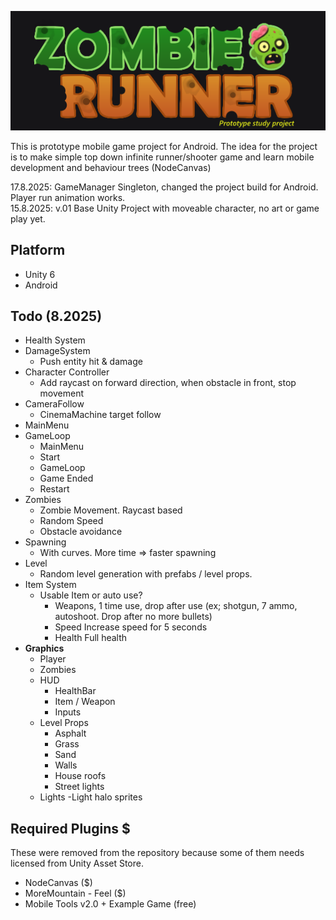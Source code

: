 ![Project Logo](Images/project_logo.png)

This is prototype mobile game project for Android. 
The idea for the project is to make simple top down infinite runner/shooter game and learn mobile development and behaviour trees (NodeCanvas)

17.8.2025: GameManager Singleton, changed the project build for Android. Player run animation works.  
15.8.2025: v.01 Base Unity Project with moveable character, no art or game play yet.  

## Platform
- Unity 6
- Android

## Todo (8.2025)
- Health System
- DamageSystem
	- Push entity hit & damage
- Character Controller
    - Add raycast on forward direction, when obstacle in front, stop movement
- CameraFollow
    - CinemaMachine target follow
- MainMenu
- GameLoop
    - MainMenu
    - Start
    - GameLoop
    - Game Ended
    - Restart
- Zombies
    - Zombie Movement. Raycast based
    - Random Speed
    - Obstacle avoidance
- Spawning
    - With curves. More time => faster spawning
- Level
    - Random level generation with prefabs / level props.
- Item System
	- Usable Item or auto use?
	    - Weapons, 1 time use, drop after use
            (ex; shotgun, 7 ammo, autoshoot. Drop after no more bullets)
	    - Speed
            Increase speed for 5 seconds
	    - Health
            Full health
- **Graphics**
	- Player
	- Zombies
	- HUD
		- HealthBar
		- Item / Weapon
		- Inputs
	- Level Props
		- Asphalt
		- Grass
		- Sand
		- Walls
        - House roofs
        - Street lights
	- Lights
        -Light halo sprites

## Required Plugins $
These were removed from the repository because some of them needs licensed from Unity Asset Store.
- NodeCanvas ($)
- MoreMountain - Feel ($)
- Mobile Tools v2.0 + Example Game (free)
